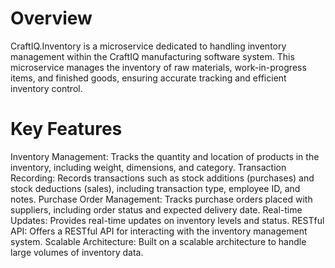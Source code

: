 # Overview
CraftIQ.Inventory is a microservice dedicated to handling inventory management within the CraftIQ manufacturing software system. This microservice manages the inventory of raw materials, work-in-progress items, and finished goods, ensuring accurate tracking and efficient inventory control.

# Key Features
Inventory Management: Tracks the quantity and location of products in the inventory, including weight, dimensions, and category.
Transaction Recording: Records transactions such as stock additions (purchases) and stock deductions (sales), including transaction type, employee ID, and notes.
Purchase Order Management: Tracks purchase orders placed with suppliers, including order status and expected delivery date.
Real-time Updates: Provides real-time updates on inventory levels and status.
RESTful API: Offers a RESTful API for interacting with the inventory management system.
Scalable Architecture: Built on a scalable architecture to handle large volumes of inventory data.
